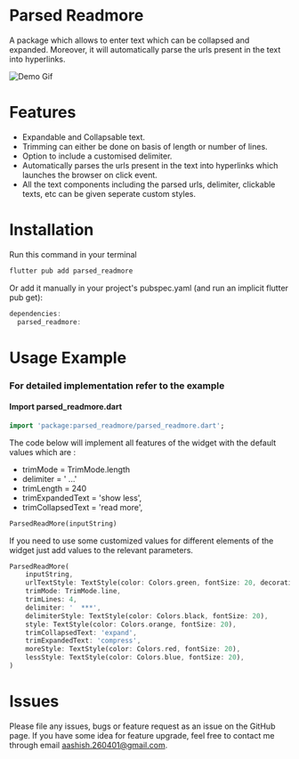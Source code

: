 <!-- 
This README describes the package. If you publish this package to pub.dev,
this README's contents appear on the landing page for your package.

For information about how to write a good package README, see the guide for
[writing package pages](https://dart.dev/guides/libraries/writing-package-pages). 

For general information about developing packages, see the Dart guide for
[creating packages](https://dart.dev/guides/libraries/create-library-packages)
and the Flutter guide for
[developing packages and plugins](https://flutter.dev/developing-packages). 
-->
# **Parsed Readmore**

A package which allows to enter text which can be collapsed and expanded. Moreover, it will automatically parse the urls present in the text into hyperlinks.

![Demo Gif](https://github.com/aashish2604/parsed_readmore/blob/main/assets/resized_parsed_readmore.gif)

# Features

* Expandable and Collapsable text.
* Trimming can either be done on basis of length or number of lines.
* Option to include a customised delimiter.
* Automatically parses the urls present in the text into hyperlinks which launches the browser on click event.
* All the text components including the parsed urls, delimiter, clickable texts, etc can be given seperate custom styles.

# Installation

Run this command in your terminal
```dart
flutter pub add parsed_readmore
```
Or add it manually in your project's pubspec.yaml (and run an implicit flutter pub get):
```dart
dependencies:
  parsed_readmore: 
```

<!-- 
### OR

```dart

``` -->

# Usage Example

### For detailed implementation refer to the example

#### Import parsed_readmore.dart
```dart
import 'package:parsed_readmore/parsed_readmore.dart';
```

The code below will implement all features of the widget with the default values which are :
* trimMode = TrimMode.length
* delimiter = ' ...'
* trimLength = 240
* trimExpandedText = 'show less',
* trimCollapsedText = 'read more',

```dart
ParsedReadMore(inputString)
```

If you need to use some customized values for different elements of the widget just add values to the relevant parameters.
```dart
ParsedReadMore(
    inputString,
    urlTextStyle: TextStyle(color: Colors.green, fontSize: 20, decoration: TextDecoration.underline),
    trimMode: TrimMode.line,
    trimLines: 4,
    delimiter: '  ***',
    delimiterStyle: TextStyle(color: Colors.black, fontSize: 20),
    style: TextStyle(color: Colors.orange, fontSize: 20),
    trimCollapsedText: 'expand',
    trimExpandedText: 'compress',
    moreStyle: TextStyle(color: Colors.red, fontSize: 20),
    lessStyle: TextStyle(color: Colors.blue, fontSize: 20),
)
```

# Issues

Please file any issues, bugs or feature request as an issue on the GitHub page. If you have some idea for feature upgrade, feel free to contact me through email [aashish.260401@gmail.com](aashish.260401@gmail.com).

